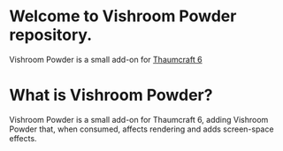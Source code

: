 # Welcome to Vishroom Powder repository.
Vishroom Powder is a small add-on for [Thaumcraft 6](https://www.curseforge.com/minecraft/mc-mods/thaumcraft)

# What is Vishroom Powder?
Vishroom Powder is a small add-on for Thaumcraft 6, adding Vishroom Powder that, when consumed, affects rendering and adds screen-space effects.
